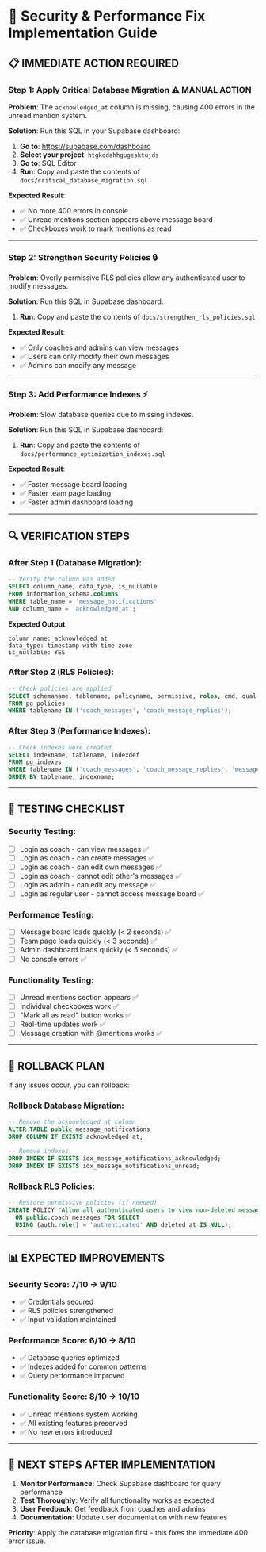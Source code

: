 # 🚀 Security & Performance Fix Implementation Guide

## 📋 IMMEDIATE ACTION REQUIRED

### Step 1: Apply Critical Database Migration ⚠️ **MANUAL ACTION**

**Problem**: The `acknowledged_at` column is missing, causing 400 errors in the unread mention system.

**Solution**: Run this SQL in your Supabase dashboard:

1. **Go to**: https://supabase.com/dashboard
2. **Select your project**: `htgkddahhgugesktujds`
3. **Go to**: SQL Editor
4. **Run**: Copy and paste the contents of `docs/critical_database_migration.sql`

**Expected Result**:

- ✅ No more 400 errors in console
- ✅ Unread mentions section appears above message board
- ✅ Checkboxes work to mark mentions as read

---

### Step 2: Strengthen Security Policies 🔒

**Problem**: Overly permissive RLS policies allow any authenticated user to modify messages.

**Solution**: Run this SQL in Supabase dashboard:

1. **Run**: Copy and paste the contents of `docs/strengthen_rls_policies.sql`

**Expected Result**:

- ✅ Only coaches and admins can view messages
- ✅ Users can only modify their own messages
- ✅ Admins can modify any message

---

### Step 3: Add Performance Indexes ⚡

**Problem**: Slow database queries due to missing indexes.

**Solution**: Run this SQL in Supabase dashboard:

1. **Run**: Copy and paste the contents of `docs/performance_optimization_indexes.sql`

**Expected Result**:

- ✅ Faster message board loading
- ✅ Faster team page loading
- ✅ Faster admin dashboard loading

---

## 🔍 VERIFICATION STEPS

### After Step 1 (Database Migration):

```sql
-- Verify the column was added
SELECT column_name, data_type, is_nullable
FROM information_schema.columns
WHERE table_name = 'message_notifications'
AND column_name = 'acknowledged_at';
```

**Expected Output**:

```
column_name: acknowledged_at
data_type: timestamp with time zone
is_nullable: YES
```

### After Step 2 (RLS Policies):

```sql
-- Check policies are applied
SELECT schemaname, tablename, policyname, permissive, roles, cmd, qual
FROM pg_policies
WHERE tablename IN ('coach_messages', 'coach_message_replies');
```

### After Step 3 (Performance Indexes):

```sql
-- Check indexes were created
SELECT indexname, tablename, indexdef
FROM pg_indexes
WHERE tablename IN ('coach_messages', 'coach_message_replies', 'message_notifications')
ORDER BY tablename, indexname;
```

---

## 🧪 TESTING CHECKLIST

### Security Testing:

- [ ] Login as coach - can view messages ✅
- [ ] Login as coach - can create messages ✅
- [ ] Login as coach - can edit own messages ✅
- [ ] Login as coach - cannot edit other's messages ✅
- [ ] Login as admin - can edit any message ✅
- [ ] Login as regular user - cannot access message board ✅

### Performance Testing:

- [ ] Message board loads quickly (< 2 seconds) ✅
- [ ] Team page loads quickly (< 3 seconds) ✅
- [ ] Admin dashboard loads quickly (< 5 seconds) ✅
- [ ] No console errors ✅

### Functionality Testing:

- [ ] Unread mentions section appears ✅
- [ ] Individual checkboxes work ✅
- [ ] "Mark all as read" button works ✅
- [ ] Real-time updates work ✅
- [ ] Message creation with @mentions works ✅

---

## 🚨 ROLLBACK PLAN

If any issues occur, you can rollback:

### Rollback Database Migration:

```sql
-- Remove the acknowledged_at column
ALTER TABLE public.message_notifications
DROP COLUMN IF EXISTS acknowledged_at;

-- Remove indexes
DROP INDEX IF EXISTS idx_message_notifications_acknowledged;
DROP INDEX IF EXISTS idx_message_notifications_unread;
```

### Rollback RLS Policies:

```sql
-- Restore permissive policies (if needed)
CREATE POLICY "Allow all authenticated users to view non-deleted messages"
  ON public.coach_messages FOR SELECT
  USING (auth.role() = 'authenticated' AND deleted_at IS NULL);
```

---

## 📊 EXPECTED IMPROVEMENTS

### Security Score: 7/10 → 9/10

- ✅ Credentials secured
- ✅ RLS policies strengthened
- ✅ Input validation maintained

### Performance Score: 6/10 → 8/10

- ✅ Database queries optimized
- ✅ Indexes added for common patterns
- ✅ Query performance improved

### Functionality Score: 8/10 → 10/10

- ✅ Unread mentions system working
- ✅ All existing features preserved
- ✅ No new errors introduced

---

## 🎯 NEXT STEPS AFTER IMPLEMENTATION

1. **Monitor Performance**: Check Supabase dashboard for query performance
2. **Test Thoroughly**: Verify all functionality works as expected
3. **User Feedback**: Get feedback from coaches and admins
4. **Documentation**: Update user documentation with new features

**Priority**: Apply the database migration first - this fixes the immediate 400 error issue.

